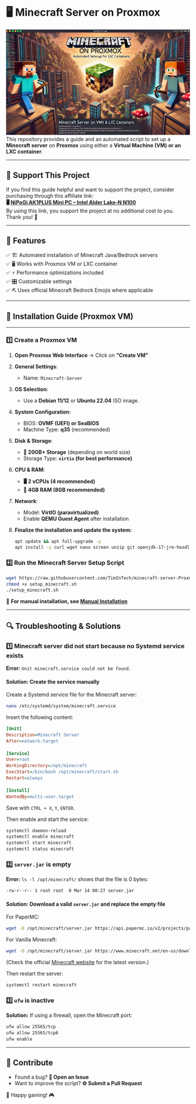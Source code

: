 # 🖥️ Minecraft Server on Proxmox

![🛠️ Minecraft Server Setup](https://github.com/TimInTech/minecraft-server-Proxmox/blob/main/minecraft-setup.png?raw=true)
This repository provides a guide and an automated script to set up a **Minecraft server** on **Proxmox** using either a **Virtual Machine (VM) or an LXC container**.

---

## 🔗 **Support This Project**
If you find this guide helpful and want to support the project, consider purchasing through this affiliate link:  
**🖥️ [NiPoGi AK1PLUS Mini PC – Intel Alder Lake-N N100](https://amzn.to/3FvH4GX)**  
By using this link, you support the project at no additional cost to you. Thank you! 🙌

---

## 📌 **Features**
✅ 🏗️ Automated installation of Minecraft Java/Bedrock servers  
✅ 🖥️ Works with Proxmox VM or LXC container  
✅ ⚡ Performance optimizations included  
✅ 🎛️ Customizable settings  
✅ ⛏️ Uses official Minecraft Bedrock Emojis where applicable  

---
## 🚀 **Installation Guide (Proxmox VM)**  
---
### **1️⃣ Create a Proxmox VM**

1. **Open Proxmox Web Interface** → Click on **"Create VM"**  
2. **General Settings**:  
   - Name: `Minecraft-Server`  

3. **OS Selection**:  
   - Use a **Debian 11/12** or **Ubuntu 22.04** ISO image.  

4. **System Configuration**:  
   - BIOS: **OVMF (UEFI) or SeaBIOS**  
   - Machine Type: **q35** (recommended)  

5. **Disk & Storage**:  
   - **💾 20GB+ Storage** (depending on world size)  
   - Storage Type: **`virtio` (for best performance)**  

6. **CPU & RAM**:  
   - **🖥️ 2 vCPUs (4 recommended)**  
   - **💾 4GB RAM (8GB recommended)**  

7. **Network**:  
   - Model: **VirtIO (paravirtualized)**  
   - Enable **QEMU Guest Agent** after installation  

8. **Finalize the installation and update the system:**  
   ```bash
   apt update && apt full-upgrade -y
   apt install -y curl wget nano screen unzip git openjdk-17-jre-headless
   ```

### **2️⃣ Run the Minecraft Server Setup Script**
```bash
wget https://raw.githubusercontent.com/TimInTech/minecraft-server-Proxmox/main/setup_minecraft.sh
chmod +x setup_minecraft.sh
./setup_minecraft.sh
```

🔹 **For manual installation, see [Manual Installation](#manual-installation)**

---

## 🔍 **Troubleshooting & Solutions**

### **1️⃣ Minecraft server did not start because no Systemd service exists**
**Error:** `Unit minecraft.service could not be found.`

#### **Solution: Create the service manually**
Create a Systemd service file for the Minecraft server:
```bash
nano /etc/systemd/system/minecraft.service
```
Insert the following content:
```ini
[Unit]
Description=Minecraft Server
After=network.target

[Service]
User=root
WorkingDirectory=/opt/minecraft
ExecStart=/bin/bash /opt/minecraft/start.sh
Restart=always

[Install]
WantedBy=multi-user.target
```
Save with `CTRL + X`, `Y`, `ENTER`.

Then enable and start the service:
```bash
systemctl daemon-reload
systemctl enable minecraft
systemctl start minecraft
systemctl status minecraft
```

### **2️⃣ `server.jar` is empty**
**Error:** `ls -l /opt/minecraft/` shows that the file is 0 bytes:
```bash
-rw-r--r-- 1 root root  0 Mar 14 00:27 server.jar
```

#### **Solution: Download a valid `server.jar` and replace the empty file**
For PaperMC:
```bash
wget -O /opt/minecraft/server.jar https://api.papermc.io/v2/projects/paper/versions/1.20.4/builds/450/downloads/paper-1.20.4-450.jar
```
For Vanilla Minecraft:
```bash
wget -O /opt/minecraft/server.jar https://www.minecraft.net/en-us/download/server
```
(Check the official [Minecraft website](https://www.minecraft.net/en-us/download/server) for the latest version.)

Then restart the server:
```bash
systemctl restart minecraft
```

### **3️⃣ `ufw` is inactive**
**Solution:** If using a firewall, open the Minecraft port:
```bash
ufw allow 25565/tcp
ufw allow 25565/tcp6
ufw enable
```

---

## 🤝 **Contribute**
- Found a bug? **🐛 Open an Issue**  
- Want to improve the script? **⚙️ Submit a Pull Request**  

🚀 Happy gaming! 🎮

